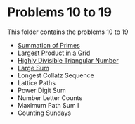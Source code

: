 # Problems 10 to 19

This folder contains the problems 10 to 19

- [Summation of Primes](https://github.com/cr2007/Project-Euler/tree/main/java/p10-p19/Problem%2010%20-%20Summation%20of%20Primes)
- [Largest Product in a Grid](https://github.com/cr2007/Project-Euler/tree/main/java/p10-p19/Problem%2011%20-%20Largest%20Product%20in%20a%20Grid)
- [Highly Divisible Triangular Number](https://github.com/cr2007/Project-Euler/tree/main/java/p10-p19/Problem%2012%20-%20Highly%20Divisible%20Triangular%20Number)
- [Large Sum](https://github.com/cr2007/Project-Euler/tree/main/java/p10-p19/Problem%2013%20-%20Large%20Sum)
- Longest Collatz Sequence
- Lattice Paths
- Power Digit Sum
- Number Letter Counts
- Maximum Path Sum I
- Counting Sundays
